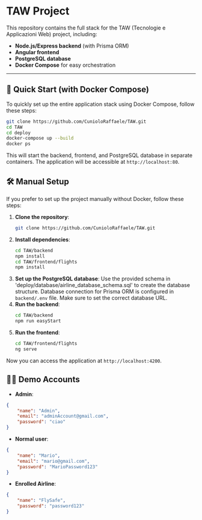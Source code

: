 # TAW Project

This repository contains the full stack for the TAW (Tecnologie e Applicazioni Web) project, including:

- **Node.js/Express backend** (with Prisma ORM)
- **Angular frontend**
- **PostgreSQL database**
- **Docker Compose** for easy orchestration

---

## 🚀 Quick Start (with Docker Compose)
To quickly set up the entire application stack using Docker Compose, follow these steps:

   ```sh
   git clone https://github.com/CunioloRaffaele/TAW.git
   cd TAW
   cd deploy
   docker-compose up --build
   docker ps
   ```
This will start the backend, frontend, and PostgreSQL database in separate containers. The application will be accessible at `http://localhost:80`.

## 🛠️ Manual Setup
If you prefer to set up the project manually without Docker, follow these steps:
1. **Clone the repository**:
   ```sh
   git clone https://github.com/CunioloRaffaele/TAW.git
   ```
2. **Install dependencies**:
   ```sh
   cd TAW/backend
   npm install
   cd TAW/frontend/flights
   npm install
   ```
3. **Set up the PostgreSQL database**:
    Use the provided schema in 'deploy/database/airline_database_schema.sql' to create the database structure.
    Database connection for Prisma ORM is configured in `backend/.env` file. Make sure to set the correct database URL.
4. **Run the backend**:
    ```sh
    cd TAW/backend
    npm run easyStart
    ```
5. **Run the frontend**:
    ```sh
    cd TAW/frontend/flights
    ng serve
    ```
Now you can access the application at `http://localhost:4200`.

## 🧑‍💻 Demo Accounts
- **Admin**: 
```json
{
    "name": "Admin",
    "email": "adminAccount@gmail.com",
    "password": "ciao"
}
```
- **Normal user**: 
```json
{
    "name": "Mario",
    "email": "mario@gmail.com",
    "password": "MarioPassword123"
}
```
- **Enrolled Airline**:
```json
{
    "name": "FlySafe",
    "password": "password123"
}
```

